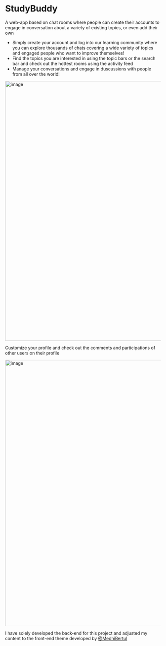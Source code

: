 # StudyBuddy
A web-app based on chat rooms where people can create their accounts to engage in conversation about a variety of existing topics, or even add their own
- Simply create your account and log into our learning community where you can explore thousands of chats covering a wide variety of topics and engaged people who want to improve themselves!
- Find the topics you are interested in using the topic bars or the search bar and check out the hottest rooms using the activity feed
- Manage your conversations and engage in duscussions with people from all over the world!

<img width="838" alt="image" src="https://github.com/victor-regis-m/studybuddy/assets/80857814/e26c9550-7951-46a6-8fbe-f9f87bb0355e">

Customize your profile and check out the comments and participations of other users on their profile 

<img width="859" alt="image" src="https://github.com/victor-regis-m/studybuddy/assets/80857814/5f1cb9d4-f1db-4880-9152-e90c32bd92e8">


I have solely developed the back-end for this project and adjusted my content to the front-end theme developed by [@MedhiBertul](https://github.com/MidouWebDev)
